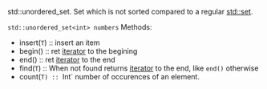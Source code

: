 std::unordered_set. Set which is not sorted compared to a regular [std::set](std%20set).

`std::unordered_set<int> numbers`
Methods: 
- insert(`T`) ::  insert an item
- begin() :: ret [iterator](iterator) to the begining
- end() :: ret [iterator](iterator) to the end
- find(`T`) :: When not found returns [iterator](iterator) to the end, like `end()` otherwise 
- count(`T) :: `Int` number of occurences of an element.